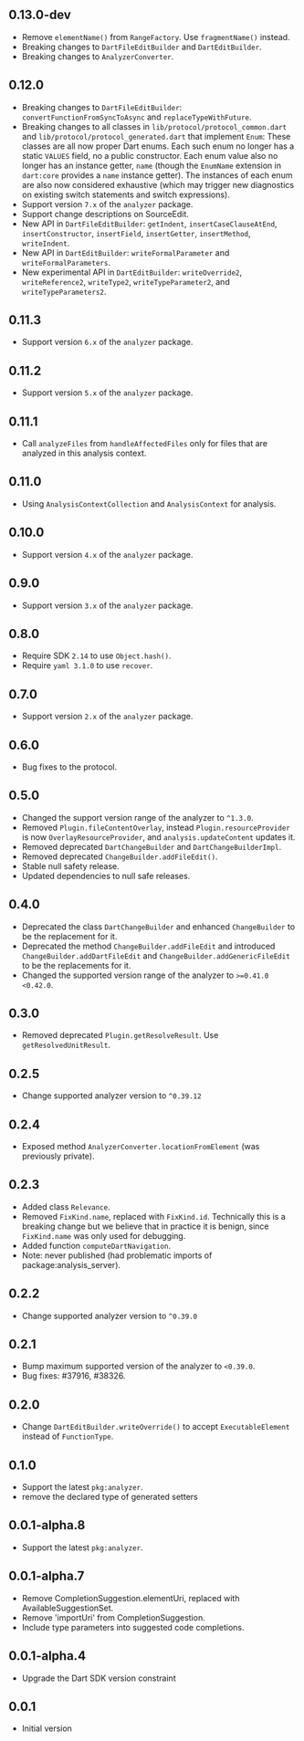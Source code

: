 ## 0.13.0-dev
- Remove `elementName()` from `RangeFactory`. Use `fragmentName()` instead.
- Breaking changes to `DartFileEditBuilder` and `DartEditBuilder`.
- Breaking changes to `AnalyzerConverter`.

## 0.12.0
- Breaking changes to `DartFileEditBuilder`: `convertFunctionFromSyncToAsync`
  and `replaceTypeWithFuture`.
- Breaking changes to all classes in `lib/protocol/protocol_common.dart` and
  `lib/protocol/protocol_generated.dart` that implement `Enum`: These classes
  are all now proper Dart enums. Each such enum no longer has a static `VALUES`
  field, no a public constructor. Each enum value also no longer has an
  instance getter, `name` (though the `EnumName` extension in `dart:core`
  provides a `name` instance getter). The instances of each enum are also now
  considered exhaustive (which may trigger new diagnostics on existing switch
  statements and switch expressions).
- Support version `7.x` of the `analyzer` package.
- Support change descriptions on SourceEdit.
- New API in `DartFileEditBuilder`: `getIndent`, `insertCaseClauseAtEnd`,
  `insertConstructor`, `insertField`, `insertGetter`, `insertMethod`,
  `writeIndent`.
- New API in `DartEditBuilder`: `writeFormalParameter` and
  `writeFormalParameters`.
- New experimental API in `DartEditBuilder`: `writeOverride2`,
  `writeReference2`, `writeType2`, `writeTypeParameter2`, and
  `writeTypeParameters2`.

## 0.11.3

- Support version `6.x` of the `analyzer` package.

## 0.11.2

- Support version `5.x` of the `analyzer` package.

## 0.11.1
- Call `analyzeFiles` from `handleAffectedFiles` only for files that are
  analyzed in this analysis context.

## 0.11.0
- Using `AnalysisContextCollection` and `AnalysisContext` for analysis.

## 0.10.0
- Support version `4.x` of the `analyzer` package.

## 0.9.0
- Support version `3.x` of the `analyzer` package.

## 0.8.0
- Require SDK `2.14` to use `Object.hash()`.
- Require `yaml 3.1.0` to use `recover`.

## 0.7.0
- Support version `2.x` of the `analyzer` package.

## 0.6.0
- Bug fixes to the protocol.

## 0.5.0
- Changed the support version range of the analyzer to `^1.3.0`.
- Removed `Plugin.fileContentOverlay`, instead `Plugin.resourceProvider` is
  now `OverlayResourceProvider`, and `analysis.updateContent` updates it.
- Removed deprecated `DartChangeBuilder` and `DartChangeBuilderImpl`.
- Removed deprecated `ChangeBuilder.addFileEdit()`.
- Stable null safety release.
- Updated dependencies to null safe releases.

## 0.4.0
- Deprecated the class `DartChangeBuilder` and enhanced `ChangeBuilder` to be
  the replacement for it.
- Deprecated the method `ChangeBuilder.addFileEdit` and introduced
  `ChangeBuilder.addDartFileEdit` and `ChangeBuilder.addGenericFileEdit` to be
  the replacements for it.
- Changed the supported version range of the analyzer to `>=0.41.0 <0.42.0`.

## 0.3.0
- Removed deprecated `Plugin.getResolveResult`. Use `getResolvedUnitResult`.

## 0.2.5
- Change supported analyzer version to `^0.39.12`

## 0.2.4
- Exposed method `AnalyzerConverter.locationFromElement` (was previously
  private).

## 0.2.3
- Added class `Relevance`.
- Removed `FixKind.name`, replaced with `FixKind.id`.  Technically this is a
  breaking change but we believe that in practice it is benign, since
  `FixKind.name` was only used for debugging.
- Added function `computeDartNavigation`.
- Note: never published (had problematic imports of package:analysis_server).

## 0.2.2
- Change supported analyzer version to `^0.39.0`

## 0.2.1
- Bump maximum supported version of the analyzer to `<0.39.0`.
- Bug fixes: #37916, #38326.

## 0.2.0
- Change `DartEditBuilder.writeOverride()` to accept `ExecutableElement`
  instead of `FunctionType`.

## 0.1.0

- Support the latest `pkg:analyzer`.
- remove the declared type of generated setters

## 0.0.1-alpha.8

- Support the latest `pkg:analyzer`.

## 0.0.1-alpha.7

- Remove CompletionSuggestion.elementUri, replaced with AvailableSuggestionSet.
- Remove 'importUri' from CompletionSuggestion.
- Include type parameters into suggested code completions.

## 0.0.1-alpha.4

- Upgrade the Dart SDK version constraint

## 0.0.1

- Initial version
